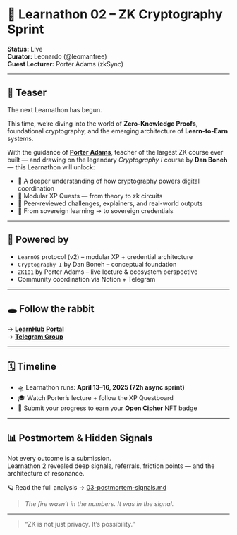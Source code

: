 # 🔐 Learnathon 02 – ZK Cryptography Sprint

**Status:** Live  
**Curator:** Leonardo (@leomanfree)  
**Guest Lecturer:** Porter Adams (zkSync)

---

## 🌌 Teaser

The next Learnathon has begun.

This time, we’re diving into the world of **Zero-Knowledge Proofs**, foundational cryptography, and the emerging architecture of **Learn-to-Earn** systems.

With the guidance of [**Porter Adams**](https://www.linkedin.com/in/porter-adams-0127b7125/), teacher of the largest ZK course ever built — and drawing on the legendary *Cryptography I* course by **Dan Boneh** — this Learnathon will unlock:

- 🧠 A deeper understanding of how cryptography powers digital coordination  
- 🎯 Modular XP Quests — from theory to zk circuits  
- 🧪 Peer-reviewed challenges, explainers, and real-world outputs  
- 🔁 From sovereign learning → to sovereign credentials  

---

## 🧠 Powered by

- `LearnOS` protocol (v2) – modular XP + credential architecture  
- `Cryptography I` by Dan Boneh – conceptual foundation  
- `ZK101` by Porter Adams – live lecture & ecosystem perspective  
- Community coordination via Notion + Telegram  

---

## 🕳️ Follow the rabbit

→ **[LearnHub Portal](https://deserted-ladybug-896.notion.site/XP-x-zkSync-Learnathon-on-Cryptography-Proofs-1cce55b865378021a7bff0d57147a0a6)**  
→ **[Telegram Group](https://t.me/+JSmrjo-MEcphZjNk)**

---

## 🗓️ Timeline

- 🛸 Learnathon runs: **April 13–16, 2025 (72h async sprint)**  
- 🎓 Watch Porter’s lecture + follow the XP Questboard  
- 🚀 Submit your progress to earn your **Open Cipher** NFT badge

---

## 📊 Postmortem & Hidden Signals

Not every outcome is a submission.  
Learnathon 2 revealed deep signals, referrals, friction points — and the architecture of resonance.

🪐 Read the full analysis → [03-postmortem-signals.md](./03-postmortem-signals.md)

> *The fire wasn’t in the numbers. It was in the signal.*


---

> “ZK is not just privacy. It’s possibility.”
